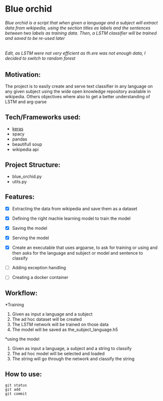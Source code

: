 # Blue orchid
###### Blue orchid is a script that when given a language and a subject will extract data from wikipedia, using the section titles as labels and the sentences between two labels as training data. Then, a LSTM classifier will be trained and saved to be re-used later
###### Edit, as LSTM were not very efficient as th.ere was not enough data, I decided to switch to random forest

## Motivation: 
The project is to easily create and serve text classifier in any language on any given subject using the wide open knowledge repository available in wikipedia. Others objectives where also to get a better understanding of LSTM and arg-parse

## Tech/Frameworks used:
- [keras](https://keras.io/)
- spacy
- pandas
- beautifull soup
- wikipedia api

## Project Structure:
- blue_orchid.py
- utils.py

## Features:
- [x] Extracting the data from wikipedia and save them as a dataset
- [x] Defining the right machie learning model to train the model
- [x] Saving the model
- [x] Serving the model
- [x] Create an executable that uses argparse, to ask for training or using and then asks for the language and subject or model and sentence to classify
- [ ] Adding exception handling
- [ ] Creating a docker container


## Workflow:

*Training
1. Given as input a language and a subject
2. The ad hoc dataset will be created
3. The LSTM network will be trained on those data
4. The model will be saved as the_subject_language.h5

*using the model
1. Given as input a language, a subject and a string to classify
2. The ad hoc model will be selected and loaded
3. The string will go through the network and classify the string 

## How to use:

```
git status
git add
git commit
```
